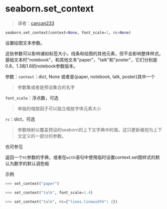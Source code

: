 # seaborn.set_context

> 译者：[cancan233](https://github.com/cancan233)

```python
seaborn.set_context(context=None, font_scale=1, rc=None)
```

设置绘图文本参数。

这些参数可以影响诸如标签大小，线条和绘图的其他元素，但不会影响整体样式。基础文本时"notebook"，和其他文本"paper"，"talk"和"poster"，它们分别是0.8，1.3和1.6的notebook参数版本。

参数：`context`：dict, None 或者是{paper, notebook, talk, poster}其中一个

> 参数集或者是预设集合的名字

`font_scale`：浮点数，可选

> 单独的缩放因子可以独立缩放字体元素大小

`rc`：dict，可选

> 参数映射以覆盖预设的seaborn的上下文字典中的值。这只更新被视为上下文定义的一部分的参数。

也可参见

返回一个rc参数的字典，或者在`with`语句中使用临时设置context.set图样式的默认为数字的默认调色板

示例

```python
>>> set_context("paper")
```

```python
>>> set_context("talk", font_scale=1.4)
```

```python
>>> set_context("talk", rc={"lines.linewidth": 2})
```


